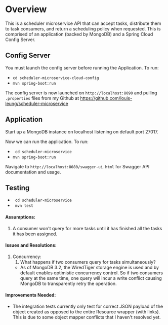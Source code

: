 # Overview
This is a scheduler microservice API that can accept tasks, distribute them to task consumers, and return a scheduling policy when requested. This is comprised of an application (backed by MongoDB) and a Spring Cloud Config Server.

## Config Server
You must launch the config server before running the Application.
To run:
- ``` cd scheduler-microservice-cloud-config ```
- ``` mvn spring-boot:run ```

The config server is now launched on ```http://localhost:8090``` and pulling `.properties` files from my Github at https://github.com/louis-leung/scheduler-microservice

## Application
Start up a MongoDB instance on localhost listening on default port 27017.

Now we can run the application.
To run:
- ``` cd scheduler-microservice```
- ``` mvn spring-boot:run ```

Navigate to ```http://localhost:8080/swagger-ui.html``` for Swagger API documentation and usage.

## Testing
- ``` cd scheduler-microservice```
- ``` mvn test```



#### Assumptions:
1. A consumer won't query for more tasks until it has finished all the tasks it has been assigned.

#### Issues and Resolutions: 
1. Concurrency: 
    1. What happens if two consumers query for tasks simultaneously? 
    - As of MongoDB 3.2, the WiredTiger storage engine is used and by default enables optimistic concurrency control. So if two consumers query at the same time, one query will incur a write conflict causing MongoDB to transparently retry the operation. 
    
#### Improvements Needed:
- The integration tests currently only test for correct JSON payload of the object created as opposed to the entire Resource wrapper (with links). This is due to some object mapper conflicts that I haven't resolved yet. 